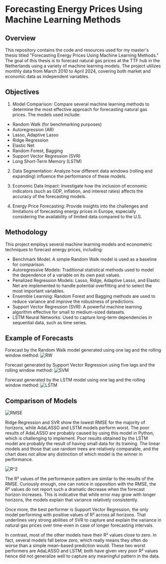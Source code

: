 # Forecasting Energy Prices Using Machine Learning Methods

## Overview

This repository contains the code and resources used for my master's thesis titled "Forecasting Energy Prices Using Machine Learning Methods." The goal of this thesis is to forecast natural gas prices at the TTF hub in the Netherlands using a variety of machine learning models. The project utilizes monthly data from March 2010 to April 2024, covering both market and economic data as independent variables.

## Objectives

1. Model Comparison: Compare several machine learning methods to determine the most effective approach for forecasting natural gas prices. The models used include:

- Random Walk (for benchmarking purposes)
- Autoregression (AR)
- Lasso, Adaptive Lasso
- Ridge Regression
- Elastic Net
- Random Forest, Bagging
- Support Vector Regression (SVR)
- Long Short-Term Memory (LSTM)

2. Data Segmentation: Analyze how different data windows (rolling and expanding) influence the performance of these models.

3. Economic Data Impact: Investigate how the inclusion of economic indicators (such as GDP, inflation, and interest rates) affects the accuracy of the forecasting models.

4. Energy Price Forecasting: Provide insights into the challenges and limitations of forecasting energy prices in Europe, especially considering the availability of limited data compared to the U.S.

## Methodology

This project employs several machine learning models and econometric techniques to forecast energy prices, including:

- Benchmark Model: A simple Random Walk model is used as a baseline for comparison.
- Autoregressive Models: Traditional statistical methods used to model the dependence of a variable on its own past values.
- Penalized Regression Models: Lasso, Ridge, Adaptive Lasso, and Elastic Net are implemented to handle potential overfitting and to select the most important variables.
- Ensemble Learning: Random Forest and Bagging methods are used to reduce variance and improve the robustness of predictions.
- Support Vector Regression (SVR): A powerful machine learning algorithm effective for small to medium-sized datasets.
- LSTM Neural Networks: Used to capture long-term dependencies in sequential data, such as time series.

## Example of Forecasts

Forecast by the Random Walk model generated using one lag and the rolling window method:
![RW](https://github.com/ArtemMinakovKn/masters_thesis/pictures/RW_chart.png)

Forecast generated by Support Vector Regression using five lags and the rolling window method:
![SVM](https://github.com/ArtemMinakovKn/masters_thesis/pictures/svm_chart.png)

Forecast generated by the LSTM model using one lag and the rolling window method:
![LSTM](https://github.com/ArtemMinakovKn/masters_thesis/pictures/LSTM_chart.png)

## Comparison of Models

![RMSE](https://github.com/ArtemMinakovKn/masters_thesis/pictures/RMSE_all.png)

Ridge Regression and SVR show the lowest RMSE for the majority of horizons, while AdaLASSO and LSTM models perform worst. The poor results of AdaLASSO are probably caused by using this model in Python, which is challenging to implement. Poor results obtained by the LSTM model are probably the result of having small data for its training. The linear models and those that use random trees are relatively comparable, and the chart does not allow any distinction of which model is the winner in performance.

![R^2](https://github.com/ArtemMinakovKn/masters_thesis/pictures/R^2_all.png)

The R² values of the performance pattern are similar to the results of the RMSE. Curiously enough, one can notice in opposition with the RMSE, the R² values do not report such a dramatic decrease when the forecast horizon increases. This is indicative that while error may grow with longer horizons, the models explain that variance relatively consistently.

Once more, the best performer is Support Vector Regression, the only model performing with positive values of R² across all horizons. That underlines very strong abilities of SVR to capture and explain the variance in natural gas prices over time-even in case of longer forecasting intervals.

In contrast, most of the other models have their R² values close to zero. In fact, several models fall below zero, which really means they often do worse than a simple mean-based prediction would. These two worst performers are AdaLASSO and LSTM; both have given very poor R² values hence did not generalize well to capture any meaningful pattern in the data.
